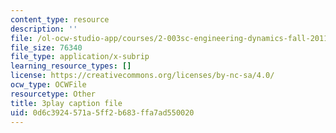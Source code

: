 ```yaml
---
content_type: resource
description: ''
file: /ol-ocw-studio-app/courses/2-003sc-engineering-dynamics-fall-2011/0d6c3924571a5ff2b683ffa7ad550020_zNCBDrnT05E.vtt
file_size: 76340
file_type: application/x-subrip
learning_resource_types: []
license: https://creativecommons.org/licenses/by-nc-sa/4.0/
ocw_type: OCWFile
resourcetype: Other
title: 3play caption file
uid: 0d6c3924-571a-5ff2-b683-ffa7ad550020
---
```

